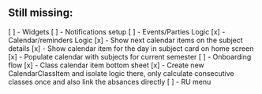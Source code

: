 ## Still missing:

[ ] - Widgets
[ ] - Notifications setup
[ ] - Events/Parties Logic
[x] - Calendar/reminders Logic
[x] - Show next calendar items on the subject details
[x] - Show calendar item for the day in subject card on home screen
[x] - Populate calendar with subjects for current semester
[ ] - Onboarding flow
[x] - Class calendar item bottom sheet
[x] - Create new CalendarClassItem and isolate logic there, only calculate consecutive classes once and also link the absances directly
[ ] - RU menu
